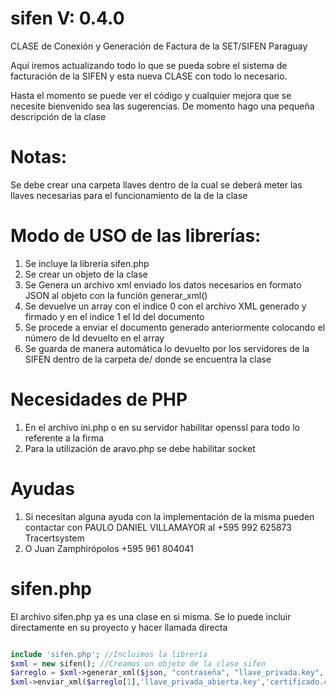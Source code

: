 # sifen V: 0.4.0
CLASE de Conexión y Generación de Factura de la SET/SIFEN Paraguay

Aquí iremos actualizando todo lo que se pueda sobre el sistema de facturación de la SIFEN y esta nueva CLASE con todo lo necesario.

Hasta el momento se puede ver el código y cualquier mejora que se necesite bienvenido sea las sugerencias.
De momento hago una pequeña descripción de la clase

# Notas:
Se debe crear una carpeta llaves dentro de la cual se deberá meter las llaves necesarias para el funcionamiento de la de la clase

# Modo de USO de las librerías:
1. Se incluye la librería sifen.php
2. Se crear un objeto de la clase
3. Se Genera un archivo xml enviado los datos necesarios en formato JSON al objeto con la función generar_xml()
4. Se devuelve un array con el indice 0 con el archivo XML generado y firmado y en el indice 1 el Id del documento
5. Se procede a enviar el documento generado anteriormente colocando el número de Id devuelto en el array
6. Se guarda de manera automática lo devuelto por los servidores de la SIFEN dentro de la carpeta de/ donde se encuentra la clase

# Necesidades de PHP
1. En el archivo ini.php o en su servidor habilitar openssl para todo lo referente a la firma
2. Para la utilización de aravo.php se debe habilitar socket

# Ayudas
1. Si necesitan alguna ayuda con la implementación de la misma pueden contactar con PAULO DANIEL VILLAMAYOR al +595 992 625873 Tracertsystem
2. O Juan Zamphirópolos +595 961 804041

# sifen.php
El archivo sifen.php ya es una clase en si misma.
Se lo puede incluir directamente en su proyecto y hacer llamada directa

```php

include 'sifen.php'; //Incluimos la librería
$xml = new sifen(); //Creamos un objeto de la clase sifen
$arreglo = $xml->generar_xml($json, "contraseña", "llave_privada.key", "certificado.cer"); //Llamamos a la función generar_xml enviando los parametros a ser usados
$xml->enviar_xml($arreglo[1],'llave_privada_abierta.key','certificado.cer'); //Llamamos a la función para enviar el archivo a la SIFEN
```